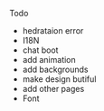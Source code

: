 Todo

- hedrataion error
- I18N
- chat boot
- add animation
- add backgrounds
- make design butiful
- add other pages
- Font

